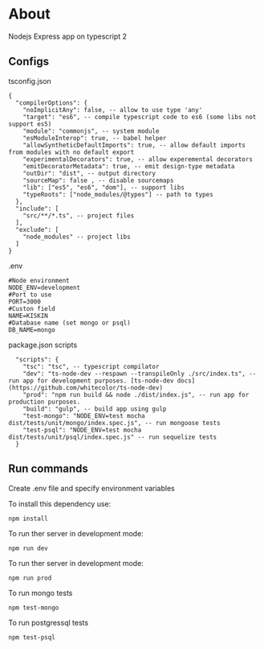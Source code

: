# About
Nodejs Express app on typescript 2
## Configs 
tsconfig.json
```
{ 
  "compilerOptions": { 
    "noImplicitAny": false, -- allow to use type 'any'
    "target": "es6", -- compile typescript code to es6 (some libs not support es5) 
    "module": "commonjs", -- system module
    "esModuleInterop": true, -- babel helper
    "allowSyntheticDefaultImports": true, -- allow default imports from modules with no default export
    "experimentalDecorators": true, -- allow experemental decorators
    "emitDecoratorMetadata": true, -- emit design-type metadata
    "outDir": "dist", -- output directory
    "sourceMap": false , -- disable sourcemaps 
    "lib": ["es5", "es6", "dom"], -- support libs
    "typeRoots": ["node_modules/@types"] -- path to types
  }, 
  "include": [ 
    "src/**/*.ts", -- project files
  ], 
  "exclude": [ 
    "node_modules" -- project libs
  ]
}
```
.env 
```
#Node environment
NODE_ENV=development
#Port to use
PORT=3000
#Custon field
NAME=KISKIN
#Database name (set mongo or psql)
DB_NAME=mongo
```
package.json scripts
```
  "scripts": {
    "tsc": "tsc", -- typescript compilator
    "dev": "ts-node-dev --respawn --transpileOnly ./src/index.ts", -- run app for development purposes. [ts-node-dev docs](https://github.com/whitecolor/ts-node-dev)
    "prod": "npm run build && node ./dist/index.js", -- run app for production purposes.
    "build": "gulp", -- build app using gulp
    "test-mongo": "NODE_ENV=test mocha dist/tests/unit/mongo/index.spec.js", -- run mongoose tests
    "test-psql": "NODE_ENV=test mocha dist/tests/unit/psql/index.spec.js" -- run sequelize tests
  }
```  
## Run commands
Create .env file and specify environment variables

To install this dependency use:

```
npm install
```
To run ther server in development mode:
```
npm run dev
```
To run ther server in development mode:
```
npm run prod
```
To run mongo tests
```
npm test-mongo
```
To run postgressql tests
```
npm test-psql
```